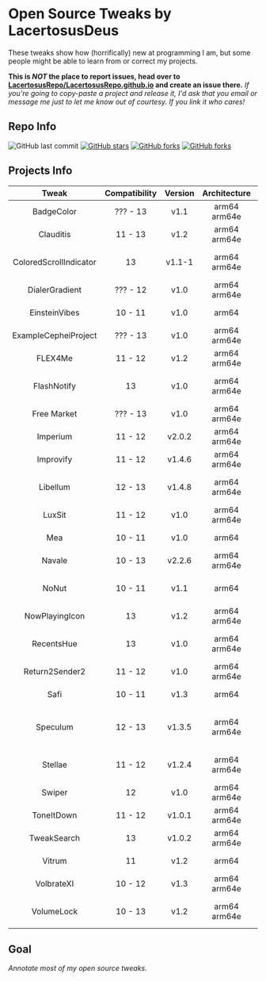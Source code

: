 # Open Source Tweaks by LacertosusDeus

These tweaks show how (horrifically) new at programming I am, but some people might be able to learn from or correct my projects.

**This is *NOT* the place to report issues, head over to [LacertosusRepo/LacertosusRepo.github.io](https://github.com/LacertosusRepo/LacertosusRepo.github.io) and create an issue there.** *If you're going to copy-paste a project and release it, I'd ask that you email or message me just to let me know out of courtesy. If you link it who cares!*


## Repo Info

![GitHub last commit](https://img.shields.io/github/last-commit/LacertosusRepo/Open-Source-Tweaks.svg?style=for-the-badge)
[![GitHub stars](https://img.shields.io/github/stars/LacertosusRepo/Open-Source-Tweaks.svg?style=for-the-badge)](https://github.com/LacertosusRepo/Open-Source-Tweaks/stargazers)
[![GitHub forks](https://img.shields.io/github/forks/LacertosusRepo/Open-Source-Tweaks.svg?style=for-the-badge)](https://github.com/LacertosusRepo/Open-Source-Tweaks/network)
[![GitHub forks](https://img.shields.io/github/license/LacertosusRepo/Open-Source-Tweaks.svg?style=for-the-badge)](https://github.com/LacertosusRepo/Open-Source-Tweaks/license)


## Projects Info
| Tweak |  Compatibility | Version | Architecture | Annotated | Description |
| :-----: | :-----------------: | :-------: | :------------: | :---------: | :-----------: |
| BadgeColor | ??? - 13 | v1.1 | arm64 arm64e | | Small tweak to color notification badges |
| Clauditis | 11 - 13 | v1.2 | arm64 arm64e | ✔ | Double tap homescreen to lock device |
| ColoredScrollIndicator | 13 | v1.1-1 | arm64 arm64e | | Color the scroll indicator with a gradient |
| DialerGradient | ??? - 12 | v1.0 | arm64 arm64e | | Add gradient to dialer screen in Phone app |
| EinsteinVibes | 10 - 11 | v1.0 | arm64 | | Vibrate calculator buttons |
| ExampleCepheiProject | ??? - 13 | v1.0 | arm64 arm64e | ✔ | Example project that uses Cephei |
| FLEX4Me | 11 - 12 | v1.2 | arm64 arm64e | ✔ | Force touch status bar to show/hide flex |
| FlashNotify | 13 | v1.0 | arm64 arm64e | | Notify user when flashlight has been on for too long |
| Free Market | ??? - 13 | v1.0 | arm64 arm64e | | Change "Get" to "Free" in the Appstore |
| Imperium | 11 - 12 | v2.0.2 | arm64 arm64e | ✔ | Music gestures in the now playing widget |
| Improvify | 11 - 12 | v1.4.6 | arm64 arm64e | ✔ | Improved Spotify features |
| Libellum | 12 - 13 | v1.4.8 | arm64 arm64e | ✔ | Notepad on lockscreen/notifications view |
| LuxSit | 11 - 12 | v1.0 | arm64 arm64e | | URL shortcuts in the spotlight search |
| Mea | 10 - 11 | v1.0 | arm64 | | Hide security codes on the lockscreen |
| Navale | 10 - 13 | v2.2.6 | arm64 arm64e | | Gradient dock background |
| NoNut | 10 - 11 | v1.1 | arm64 | ✔ | Popup notification when opening incognito tab |
| NowPlayingIcon | 13 | v1.2 | arm64 arm64e | | Replace now playing app icon with album art |
| RecentsHue | 13 | v1.0 | arm64 arm64e | ✔ | Color indicators on recent call list based on type of call |
| Return2Sender2 | 11 - 12 | v1.0 | arm64 arm64e | | Return button to send (buggy) |
| Safi | 10 - 11 | v1.3 | arm64 | ✔ | Simple folder customization |
| Speculum | 12 - 13 | v1.3.5 | arm64 arm64e | | Customizable lockscreen time, date, and weather information |
| Stellae | 11 - 12 | v1.2.4 | arm64 arm64e | ✔ | Get random daily wallpaper from a subreddit |
| Swiper | 12 | v1.0 | arm64 arm64e | | Music control swipes on the dock |
| ToneItDown | 11 - 12 | v1.0.1 | arm64 arm64e | ✔ | Mute tones when previewing them |
| TweakSearch | 13 | v1.0.2 | arm64 arm64e | | Search through tweaks in PO2 or shuffle |
| Vitrum | 11 | v1.2 | arm64 | | Control center customization |
| VolbrateXI | 10 - 12 | v1.3 | arm64 arm64e | ✔ | Vibrate volume button interactions |
| VolumeLock | 10 - 13 | v1.2 | arm64 arm64e | | Lock volume changing by pressing both volume buttons down |


## Goal

*Annotate most of my open source tweaks.*
